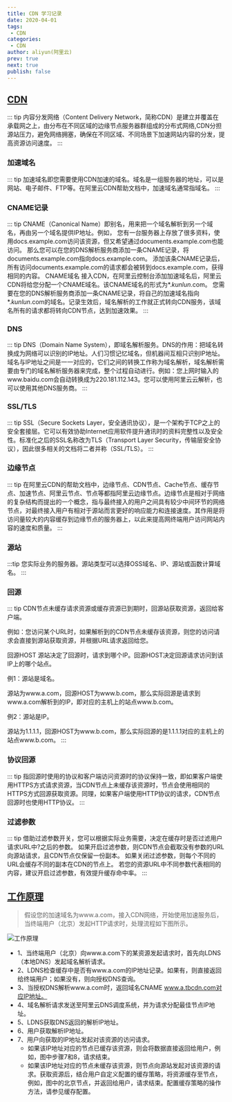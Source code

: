 ```yaml
---
title: CDN 学习记录
date: 2020-04-01
tags:
 - CDN      
categories: 
 - CDN
author: aliyun(阿里云)
prev: true
next: true
publish: false
---
```


## [CDN](https://help.aliyun.com/document_detail/27102.html?spm=a2c4g.11186623.2.11.d69f5cd5xnXIO6#concept-plh-jlc-5db)
::: tip
内容分发网络（Content Delivery Network，简称CDN）是建立并覆盖在承载网之上，由分布在不同区域的边缘节点服务器群组成的分布式网络,CDN分担源站压力，避免网络拥塞，确保在不同区域、不同场景下加速网站内容的分发，提高资源访问速度。
:::

### 加速域名
::: tip
加速域名即您需要使用CDN加速的域名。域名是一组服务器的地址，可以是网站、电子邮件、FTP等。在阿里云CDN帮助文档中，加速域名通常指域名。
::: 
### CNAME记录
::: tip 
CNAME（Canonical Name）即别名，用来把一个域名解析到另一个域名，再由另一个域名提供IP地址。例如，
您有一台服务器上存放了很多资料，使用docs.example.com访问该资源，但又希望通过documents.example.com也能访问。
那么您可以在您的DNS解析服务商添加一条CNAME记录，将documents.example.com指向docs.example.com。
添加该条CNAME记录后，所有访问documents.example.com的请求都会被转到docs.example.com，获得相同的内容。
CNAME域名
接入CDN，在阿里云控制台添加加速域名后，阿里云CDN将给您分配一个CNAME域名。该CNAME域名的形式为*.*kunlun*.com。 您需要在您的DNS解析服务商添加一条CNAME记录，将自己的加速域名指向*.*kunlun*.com的域名。记录生效后，域名解析的工作就正式转向CDN服务，该域名所有的请求都将转向CDN节点，达到加速效果。
:::

### DNS
::: tip
DNS（Domain Name System），即域名解析服务。DNS的作用：把域名转换成为网络可以识别的IP地址。人们习惯记忆域名，但机器间互相只识别IP地址。域名与IP地址之间是一一对应的，它们之间的转换工作称为域名解析，域名解析需要由专门的域名解析服务器来完成，整个过程自动进行。例如：您上网时输入的www.baidu.com会自动转换成为220.181.112.143。您可以使用阿里云云解析，也可以使用其他DNS服务商。
:::

### SSL/TLS
::: tip
SSL（Secure Sockets Layer，安全通讯协议），是一个架构于TCP之上的安全套接层。它可以有效协助Internet应用软件提升通讯时的资料完整性以及安全性。标准化之后的SSL名称改为TLS（Transport Layer Security，传输层安全协议），因此很多相关的文档将二者并称（SSL/TLS）。
:::

### 边缘节点
::: tip
在阿里云CDN的帮助文档中，边缘节点、CDN节点、Cache节点、缓存节点、加速节点、阿里云节点、节点等都指阿里云边缘节点。边缘节点是相对于网络的复杂结构而提出的一个概念，指与最终接入的用户之间具有较少中间环节的网络节点，对最终接入用户有相对于源站而言更好的响应能力和连接速度。其作用是将访问量较大的内容缓存到边缘节点的服务器上，以此来提高网终端用户访问网站内容的速度和质量。
:::

### 源站
:::tip
您实际业务的服务器。源站类型可以选择OSS域名、IP、源站或函数计算域名。
:::

### 回源
::: tip 
CDN节点未缓存请求资源或缓存资源已到期时，回源站获取资源，返回给客户端。

例如：您访问某个URL时，如果解析到的CDN节点未缓存该资源，则您的访问请求会直接到源站获取资源，并根据URL请求返回给您。

回源HOST
源站决定了回源时，请求到哪个IP。回源HOST决定回源请求访问到该IP上的哪个站点。

例1：源站是域名。

源站为www.a.com，回源HOST为www.b.com，那么实际回源是请求到www.a.com解析到的IP，即对应的主机上的站点www.b.com。

例2：源站是IP。

源站为1.1.1.1，回源HOST为www.b.com，那么实际回源的是1.1.1.1对应的主机上的站点www.b.com。
:::

### 协议回源
::: tip
指回源时使用的协议和客户端访问资源时的协议保持一致，即如果客户端使用HTTPS方式请求资源，当CDN节点上未缓存该资源时，节点会使用相同的HTTPS方式回源获取资源。同理，如果客户端使用HTTP协议的请求，CDN节点回源时也使用HTTP协议。
::: 

### 过滤参数
::: tip
借助过滤参数开关，您可以根据实际业务需要，决定在缓存时是否过滤用户请求URL中?之后的参数。
如果开启过滤参数，则CDN节点会截取没有参数的URL向源站请求，且CDN节点仅保留一份副本。
如果关闭过滤参数，则每个不同的URL会缓存不同的副本在CDN的节点上。
若您的资源URL中不同参数代表相同的内容，建议开启过滤参数，有效提升缓存命中率。
::: 


## [工作原理](https://help.aliyun.com/document_detail/122172.html?spm=a2c4g.11186623.6.552.b65363787OoXzK)

> 假设您的加速域名为www.a.com，接入CDN网络，开始使用加速服务后，当终端用户（北京）发起HTTP请求时，处理流程如下图所示。

<div>
    <img class="image" id="image-aa9-lq5-01a" src="http://static-aliyun-doc.oss-cn-hangzhou.aliyuncs.com/assets/img/5098/15670481554886_zh-CN.png" alt="工作原理" data-spm-anchor-id="a2c4g.11186623.2.i3.73a44f54D8WpXl">
</div>

+ 1、当终端用户（北京）向www.a.com下的某资源发起请求时，首先向LDNS（本地DNS）发起域名解析请求。
+ 2、LDNS检查缓存中是否有www.a.com的IP地址记录。如果有，则直接返回给终端用户；如果没有，则向授权DNS查询。
+ 3、当授权DNS解析www.a.com时，返回域名CNAME www.a.tbcdn.com对应IP地址。
+ 4、域名解析请求发送至阿里云DNS调度系统，并为请求分配最佳节点IP地址。
+ 5、LDNS获取DNS返回的解析IP地址。
+ 6、用户获取解析IP地址。
+ 7、用户向获取的IP地址发起对该资源的访问请求。
    + 如果该IP地址对应的节点已缓存该资源，则会将数据直接返回给用户，例如，图中步骤7和8，请求结束。
    + 如果该IP地址对应的节点未缓存该资源，则节点向源站发起对该资源的请求。获取资源后，结合用户自定义配置的缓存策略，将资源缓存至节点，例如，图中的北京节点，并返回给用户，请求结束。配置缓存策略的操作方法，请参见缓存配置。




